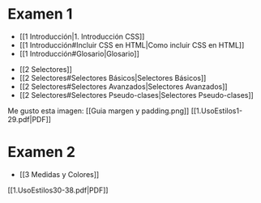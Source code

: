 # Examen 1
- [[1 Introducción|1. Introducción CSS]]
- [[1 Introducción#Incluir CSS en HTML|Como incluir CSS en HTML]]
- [[1 Introducción#Glosario|Glosario]]

+ [[2 Selectores]]
+ [[2 Selectores#Selectores Básicos|Selectores Básicos]]
+ [[2 Selectores#Selectores Avanzados|Selectores Avanzados]]
+ [[2 Selectores#Selectores Pseudo-clases|Selectores Pseudo-clases]]

Me gusto esta imagen: [[Guia margen y padding.png]]
[[1.UsoEstilos1-29.pdf|PDF]]
# Examen 2
- [[3 Medidas y Colores]]

[[1.UsoEstilos30-38.pdf|PDF]]
